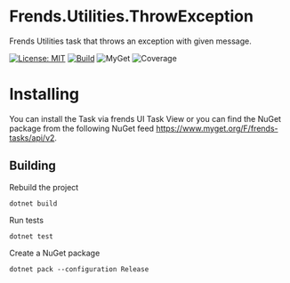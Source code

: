 # Frends.Utilities.ThrowException
Frends Utilities task that throws an exception with given message.

[![License: MIT](https://img.shields.io/badge/License-MIT-green.svg)](https://opensource.org/licenses/MIT) 
[![Build](https://github.com/FrendsPlatform/Frends.Utilities/actions/workflows/ThrowException_build_and_test_on_main.yml/badge.svg)](https://github.com/FrendsPlatform/Frends.Utilities/actions)
![MyGet](https://img.shields.io/myget/frends-tasks/v/Frends.Utilities.ThrowException)
![Coverage](https://app-github-custom-badges.azurewebsites.net/Badge?key=FrendsPlatform/Frends.Utilities/Frends.Utilities.ThrowException|main)

# Installing

You can install the Task via frends UI Task View or you can find the NuGet package from the following NuGet feed https://www.myget.org/F/frends-tasks/api/v2.

## Building


Rebuild the project

`dotnet build`

Run tests

`dotnet test`


Create a NuGet package

`dotnet pack --configuration Release`